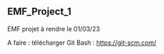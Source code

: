 ## EMF_Project_1
EMF projet à rendre le 01/03/23

A faire : télécharger Git Bash : https://git-scm.com/

